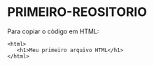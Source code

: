 # PRIMEIRO-REOSITORIO

Para copiar o còdigo em HTML:
```
<html>
   <h1>Meu primeiro arquivo HTML</h1>
</html>
```
